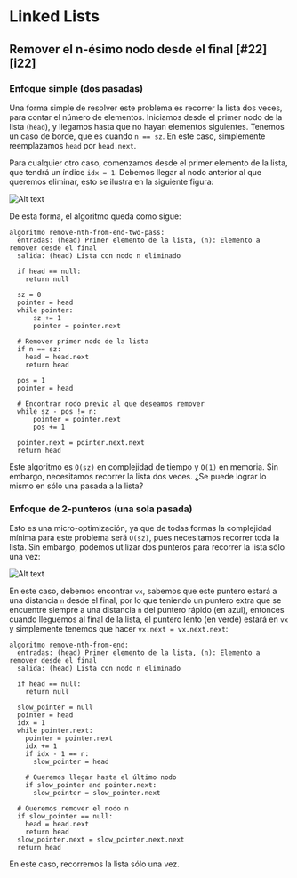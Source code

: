 # Linked Lists

## Remover el n-ésimo nodo desde el final [#22][i22]

### Enfoque simple (dos pasadas)

Una forma simple de resolver este problema es recorrer la lista dos veces, para contar el número de elementos. Iniciamos desde el primer nodo de la lista (`head`), y llegamos hasta que no hayan elementos siguientes. Tenemos un caso de borde, que es cuando `n == sz`. En este caso, simplemente reemplazamos `head` por `head.next`.

Para cualquier otro caso, comenzamos desde el primer elemento de la lista, que tendrá un índice `idx = 1`. Debemos llegar al nodo anterior al que queremos eliminar, esto se ilustra en la siguiente figura:

![Alt text](https://gist.githubusercontent.com/dpalmasan/103d61ae06cfd3e7dee7888b391c1792/raw/829439966877ad3b36bf568764e0e91cbbd3f8f9/linked-list-nth-node-2pass.png "two pass")

De esta forma, el algoritmo queda como sigue:

```
algoritmo remove-nth-from-end-two-pass:
  entradas: (head) Primer elemento de la lista, (n): Elemento a remover desde el final
  salida: (head) Lista con nodo n eliminado

  if head == null:
    return null

  sz = 0
  pointer = head
  while pointer:
      sz += 1
      pointer = pointer.next

  # Remover primer nodo de la lista
  if n == sz:
    head = head.next
    return head
      
  pos = 1
  pointer = head

  # Encontrar nodo previo al que deseamos remover
  while sz - pos != n:
      pointer = pointer.next
      pos += 1

  pointer.next = pointer.next.next
  return head
```

Este algoritmo es `O(sz)` en complejidad de tiempo y `O(1)` en memoria. Sin embargo, necesitamos recorrer la lista dos veces. ¿Se puede lograr lo mismo en sólo una pasada a la lista?

### Enfoque de 2-punteros (una sola pasada)

Esto es una micro-optimización, ya que de todas formas la complejidad mínima para este problema será `O(sz)`, pues necesitamos recorrer toda la lista. Sin embargo, podemos utilizar dos punteros para recorrer la lista sólo una vez:

![Alt text](https://gist.githubusercontent.com/dpalmasan/103d61ae06cfd3e7dee7888b391c1792/raw/cb92ea56d23897596936947887ef5f5b490e3e5d/linked-list-nth-node.png "two pass")

En este caso, debemos encontrar `vx`, sabemos que este puntero estará a una distancia `n` desde el final, por lo que teniendo un puntero extra que se encuentre siempre a una distancia `n` del puntero rápido (en azul), entonces cuando lleguemos al final de la lista, el puntero lento (en verde) estará en `vx` y simplemente tenemos que hacer `vx.next = vx.next.next`:

```
algoritmo remove-nth-from-end:
  entradas: (head) Primer elemento de la lista, (n): Elemento a remover desde el final
  salida: (head) Lista con nodo n eliminado

  if head == null:
    return null
    
  slow_pointer = null
  pointer = head
  idx = 1
  while pointer.next:
    pointer = pointer.next
    idx += 1
    if idx - 1 == n:
      slow_pointer = head

    # Queremos llegar hasta el último nodo
    if slow_pointer and pointer.next:
      slow_pointer = slow_pointer.next

  # Queremos remover el nodo n
  if slow_pointer == null:
    head = head.next
    return head
  slow_pointer.next = slow_pointer.next.next
  return head
```

En este caso, recorremos la lista sólo una vez.

[i11]: https://github.com/dpalmasan/code-challenges/issues/22